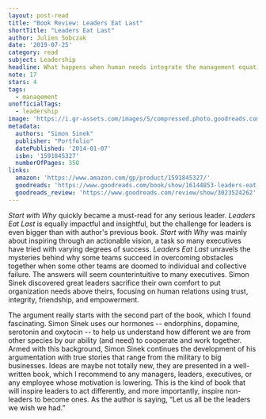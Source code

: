 ```yaml
---
layout: post-read
title: "Book Review: Leaders Eat Last"
shortTitle: "Leaders Eat Last"
author: Julien Sobczak
date: '2019-07-25'
category: read
subject: Leadership
headline: What happens when human needs integrate the management equation.
note: 17
stars: 4
tags:
  - management
unofficialTags:
  - leadership
image: 'https://i.gr-assets.com/images/S/compressed.photo.goodreads.com/books/1400881733l/16144853.jpg'
metadata:
  authors: "Simon Sinek"
  publisher: "Portfolio"
  datePublished: '2014-01-07'
  isbn: '1591845327'
  numberOfPages: 350
links:
  amazon: 'https://www.amazon.com/gp/product/1591845327/'
  goodreads: 'https://www.goodreads.com/book/show/16144853-leaders-eat-last'
  goodreads_review: 'https://www.goodreads.com/review/show/3023524262'
---
```


_Start with Why_ quickly became a must-read for any serious leader. _Leaders Eat Last_ is equally impactful and insightful, but the challenge for leaders is even bigger than with author's previous book. _Start with Why_ was mainly about inspiring through an actionable vision, a task so many executives have tried with varying degrees of success. _Leaders Eat Last_ unravels the mysteries behind why some teams succeed in overcoming obstacles together when some other teams are doomed to individual and collective failure. The answers will seem counterintuitive to many executives. Simon Sinek discovered great leaders sacrifice their own comfort to put organization needs above theirs, focusing on human relations using trust, integrity, friendship, and empowerment.

The argument really starts with the second part of the book, which I found fascinating. Simon Sinek uses our hormones -- endorphins, dopamine, serotonin and oxytocin -- to help us understand how different we are from other species by our ability (and need) to cooperate and work together. Armed with this background, Simon Sinek continues the development of his argumentation with true stories that range from the military to big businesses. Ideas are maybe not totally new, they are presented in a well-written book, which I recommend to any managers, leaders, executives, or any employee whose motivation is lowering. This is the kind of book that will inspire leaders to act differently, and more importantly, inspire non-leaders to become ones. As the author is saying, “Let us all be the leaders we wish we had.”
